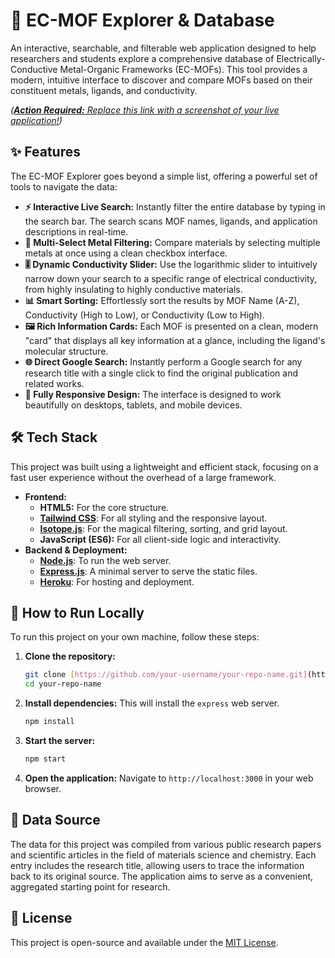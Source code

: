 # 🧪 EC-MOF Explorer & Database

An interactive, searchable, and filterable web application designed to help researchers and students explore a comprehensive database of Electrically-Conductive Metal-Organic Frameworks (EC-MOFs). This tool provides a modern, intuitive interface to discover and compare MOFs based on their constituent metals, ligands, and conductivity.

*([**Action Required:** Replace this link with a screenshot of your live application!](https://ec-mof-selector-0ae45af781c0.herokuapp.com/))*

## ✨ Features

The EC-MOF Explorer goes beyond a simple list, offering a powerful set of tools to navigate the data:

* **⚡ Interactive Live Search:** Instantly filter the entire database by typing in the search bar. The search scans MOF names, ligands, and application descriptions in real-time.
* **🔬 Multi-Select Metal Filtering:** Compare materials by selecting multiple metals at once using a clean checkbox interface.
* **🎚️ Dynamic Conductivity Slider:** Use the logarithmic slider to intuitively narrow down your search to a specific range of electrical conductivity, from highly insulating to highly conductive materials.
* **📊 Smart Sorting:** Effortlessly sort the results by MOF Name (A-Z), Conductivity (High to Low), or Conductivity (Low to High).
* **🖼️ Rich Information Cards:** Each MOF is presented on a clean, modern "card" that displays all key information at a glance, including the ligand's molecular structure.
* **🌐 Direct Google Search:** Instantly perform a Google search for any research title with a single click to find the original publication and related works.
* **📱 Fully Responsive Design:** The interface is designed to work beautifully on desktops, tablets, and mobile devices.

## 🛠️ Tech Stack

This project was built using a lightweight and efficient stack, focusing on a fast user experience without the overhead of a large framework.

* **Frontend:**
    * **HTML5:** For the core structure.
    * [**Tailwind CSS**](https://tailwindcss.com/): For all styling and the responsive layout.
    * [**Isotope.js**](https://isotope.metafizzy.co/): For the magical filtering, sorting, and grid layout.
    * **JavaScript (ES6):** For all client-side logic and interactivity.
* **Backend & Deployment:**
    * [**Node.js**](https://nodejs.org/): To run the web server.
    * [**Express.js**](https://expressjs.com/): A minimal server to serve the static files.
    * [**Heroku**](https://www.heroku.com/): For hosting and deployment.

## 🚀 How to Run Locally

To run this project on your own machine, follow these steps:

1.  **Clone the repository:**
    ```bash
    git clone [https://github.com/your-username/your-repo-name.git](https://github.com/your-username/your-repo-name.git)
    cd your-repo-name
    ```

2.  **Install dependencies:**
    This will install the `express` web server.
    ```bash
    npm install
    ```

3.  **Start the server:**
    ```bash
    npm start
    ```

4.  **Open the application:**
    Navigate to `http://localhost:3000` in your web browser.

## 📄 Data Source

The data for this project was compiled from various public research papers and scientific articles in the field of materials science and chemistry. Each entry includes the research title, allowing users to trace the information back to its original source. The application aims to serve as a convenient, aggregated starting point for research.

## 📜 License

This project is open-source and available under the [MIT License](https://opensource.org/licenses/MIT).
